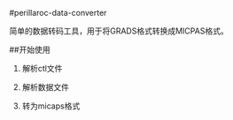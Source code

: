 #perillaroc-data-converter

简单的数据转码工具，用于将GRADS格式转换成MICPAS格式。

##开始使用

1. 解析ctl文件

2. 解析数据文件

3. 转为micaps格式



